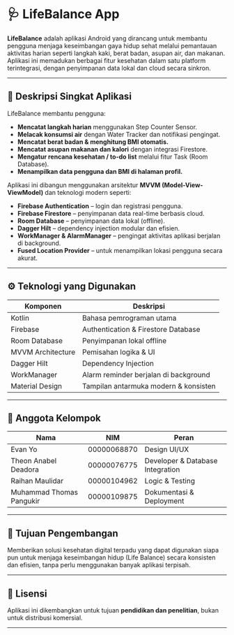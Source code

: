 # 🩺 LifeBalance App

**LifeBalance** adalah aplikasi Android yang dirancang untuk membantu pengguna menjaga keseimbangan gaya hidup sehat melalui pemantauan aktivitas harian seperti langkah kaki, berat badan, asupan air, dan makanan.  
Aplikasi ini memadukan berbagai fitur kesehatan dalam satu platform terintegrasi, dengan penyimpanan data lokal dan cloud secara sinkron.

---

## 📱 **Deskripsi Singkat Aplikasi**

LifeBalance membantu pengguna:
- **Mencatat langkah harian** menggunakan Step Counter Sensor.  
- **Melacak konsumsi air** dengan Water Tracker dan notifikasi pengingat.  
- **Mencatat berat badan & menghitung BMI otomatis.**  
- **Mencatat asupan makanan dan kalori** dengan integrasi Firestore.  
- **Mengatur rencana kesehatan / to-do list** melalui fitur Task (Room Database).  
- **Menampilkan data pengguna dan BMI di halaman profil.**

Aplikasi ini dibangun menggunakan arsitektur **MVVM (Model-View-ViewModel)** dan teknologi modern seperti:
- **Firebase Authentication** – login dan registrasi pengguna.  
- **Firebase Firestore** – penyimpanan data real-time berbasis cloud.  
- **Room Database** – penyimpanan data lokal (offline).  
- **Dagger Hilt** – dependency injection modular dan efisien.  
- **WorkManager & AlarmManager** – pengingat aktivitas aplikasi berjalan di background.  
- **Fused Location Provider** – untuk menampilkan lokasi pengguna secara akurat.  

---

## ⚙️ **Teknologi yang Digunakan**
|      Komponen     |              Deskripsi                  |
|-------------------|-----------------------------------------|
|     Kotlin        |       Bahasa pemrograman utama          |
| Firebase          |   Authentication & Firestore Database   |
| Room Database     |       Penyimpanan lokal offline         |
| MVVM Architecture |         Pemisahan logika & UI           |
| Dagger Hilt       |         Dependency Injection            |
| WorkManager       |  Alarm reminder berjalan di background  |
| Material Design   |  Tampilan antarmuka modern & konsisten  |

---

## 👥 **Anggota Kelompok**

|            Nama          |     NIM     |             Peran                |
|--------------------------|-------------|----------------------------------|
| Evan Yo                  | 00000068870 |         Design UI/UX             |
| Theon Anabel Deadora     | 00000076775 | Developer & Database Integration |
| Raihan Maulidar          | 00000104962 |        Logic & Testing           |
| Muhammad Thomas Pangukir | 00000109875 |    Dokumentasi & Deployment      |

---

## 🧠 **Tujuan Pengembangan**
Memberikan solusi kesehatan digital terpadu yang dapat digunakan siapa pun untuk menjaga keseimbangan hidup (Life Balance) secara konsisten dan efisien, tanpa perlu menggunakan banyak aplikasi terpisah.

---

## 📄 **Lisensi**
Aplikasi ini dikembangkan untuk tujuan **pendidikan dan penelitian**, bukan untuk distribusi komersial.

---

